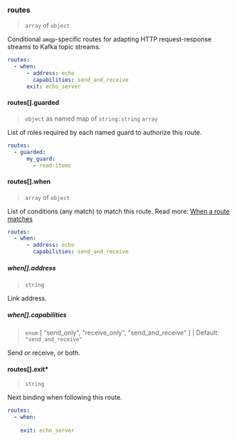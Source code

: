 ### routes

> `array` of `object`

Conditional `amqp`-specific routes for adapting HTTP request-response streams to Kafka topic streams.

```yaml
routes:
  - when:
      - address: echo
        capabilities: send_and_receive
      exit: echo_server
```

#### routes[].guarded

> `object` as named map of `string:string` `array`

List of roles required by each named guard to authorize this route.

```yaml
routes:
  - guarded:
      my_guard:
        - read:items
```

#### routes[].when

> `array` of `object`

List of conditions (any match) to match this route.
Read more: [When a route matches](../../../concepts/bindings.md#when-a-route-matches)

```yaml
routes:
  - when:
      - address: echo
        capabilities: send_and_receive
```

##### when[].address

> `string`

Link address.

##### when[].capabilities

> `enum` [ "send_only", "receive_only", "send_and_receive" ] | Default: `"send_and_receive"`

Send or receive, or both.

#### routes[].exit\*

> `string`

Next binding when following this route.

```yaml
routes:
  - when:
    ...
    exit: echo_server
```
